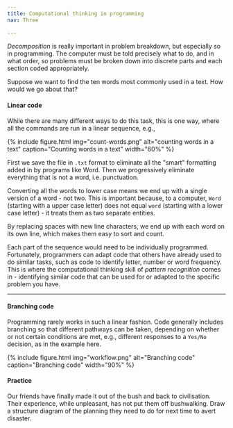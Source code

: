 ```yaml
---
title: Computational thinking in programming
nav: Three
 
---
```


*Decomposition* is really important in problem breakdown, but especially so in programming. The computer must be told precisely what to do, and in what order, so problems must be broken down into discrete parts and each section coded appropriately.

Suppose we want to find the ten words most commonly used in a text. How would we go about that?

#### Linear code

While there are many different ways to do this task, this is one way, where all the commands are run in a linear sequence, e.g.,

{% include figure.html img="count-words.png" alt="counting words in a text" caption="Counting words in a text" width="60%" %}

First we save the file in `.txt` format to eliminate all the "smart" formatting added in by programs like Word. Then we progressively eliminate everything that is not a word, i.e. punctuation. 

Converting all the words to lower case means we end up with a single version of a word - not two. This is important because, to a computer, `Word` (starting with a  upper case letter) does not equal `word` (starting with a lower case letter) - it treats them as two separate entities. 

By replacing spaces with new line characters, we end up with each word on its own line, which makes them easy to sort and count.

Each part of the sequence would need to be individually programmed. Fortunately, programmers can adapt code that others have already used to do similar tasks, such as code to identify letter, number or word frequency. This is where the computational thinking skill of *pattern recognition* comes in - identifying similar code that can be used for or adapted to the specific problem you have. 

--------

#### Branching code

Programming rarely works in such a linear fashion. Code generally includes branching so that different pathways can be taken, depending on whether or not certain conditions are met, e.g., different responses to a `Yes/No` decision, as in the example here.

{% include figure.html img="workflow.png" alt="Branching code" caption="Branching code" width="90%" %}


#### Practice

Our friends have finally made it out of the bush and back to civilisation. Their experience, while unpleasant, has not put them off bushwalking. Draw a structure diagram of the planning they need to do for next time to avert disaster.
